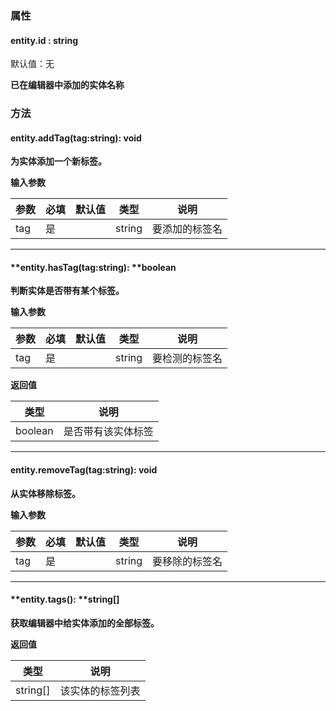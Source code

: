 
### 属性

#### entity.id : string 
默认值：无

**已在编辑器中添加的实体名称**


### **方法**

#### **entity.**addTag(tag:string)**: void**
**为实体添加一个新标签。**

**输入参数**

| **参数** | **必填** | **默认值** | **类型** | **说明** |
| --- | --- | --- | --- | --- |
| tag | 是 | | string | 要添加的标签名 |


---


#### **entity.**hasTag(tag:string)**: **boolean
**判断实体是否带有某个标签。**

**输入参数**

| **参数** | **必填** | **默认值** | **类型** | **说明** |
| --- | --- | --- | --- | --- |
| tag | 是 | | string | 要检测的标签名 |

**返回值**

| **类型** | **说明** |
| --- | --- |
| boolean | 是否带有该实体标签 |


---


#### **entity.**removeTag(tag:string)**: void**
**从实体移除标签。**

**输入参数**

| **参数** | **必填** | **默认值** | **类型** | **说明** |
| --- | --- | --- | --- | --- |
| tag | 是 | | string | 要移除的标签名 |


---


#### **entity.**tags()**: **string[]
**获取编辑器中给实体添加的全部标签。**

**返回值**

| **类型** | **说明** |
| --- | --- |
| string[] | 该实体的标签列表 |


